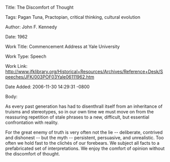 Title:  The Discomfort of Thought

Tags:   Pagan Tuna, Practopian, critical thinking, cultural evolution

Author: John F. Kennedy

Date:   1962

Work Title: Commencement Address at Yale University

Work Type: Speech

Work Link: http://www.jfklibrary.org/Historical+Resources/Archives/Reference+Desk/Speeches/JFK/003POF03Yale06111962.htm

Date Added: 2006-11-30 14:29:31 -0800

Body: 

As every past generation has had to disenthrall itself from an inheritance of truisms and stereotypes, so in our own time we must move on from the reassuring repetition of stale phrases to a new, difficult, but essential confrontation with reality. 

For the great enemy of truth is very often not the lie -- deliberate, contrived and dishonest -- but the myth -- persistent, persuasive, and unrealistic. Too often we hold fast to the clichés of our forebears. We subject all facts to a prefabricated set of interpretations. We enjoy the comfort of opinion without the discomfort of thought.
